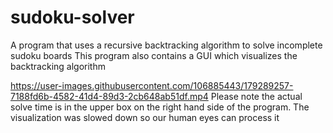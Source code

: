 # sudoku-solver
A program that uses a recursive backtracking algorithm to solve incomplete sudoku boards
This program also contains a GUI which visualizes the backtracking algorithm

https://user-images.githubusercontent.com/106885443/179289257-7188fd6b-4582-41d4-89d3-2cb648ab51df.mp4
Please note the actual solve time is in the upper box on the right hand side of the program.
The visualization was slowed down so our human eyes can process it
